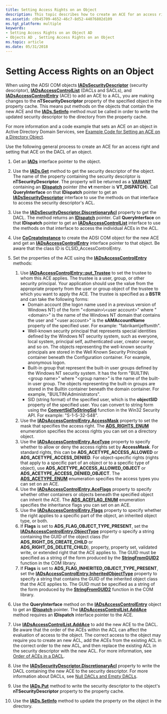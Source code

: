 ```yaml
---
title: Setting Access Rights on an Object
description: This topic describes how to create an ACE for an access right and setting that ACE on the DACL of an object.
ms.assetid: c0b45709-4652-46c7-8d52-44076802d109
ms.tgt_platform: multiple
keywords:
- Setting Access Rights on an Object AD
- Objects AD , Setting Access Rights on an Object
ms.topic: article
ms.date: 05/31/2018
---
```


# Setting Access Rights on an Object

When using the ADSI COM objects [**IADsSecurityDescriptor**](/windows/desktop/api/iads/nn-iads-iadssecuritydescriptor) (security descriptor), [**IADsAccessControlList**](/windows/desktop/api/iads/nn-iads-iadsaccesscontrollist) (DACLs and SACLs), and [**IADsAccessControlEntry**](/windows/desktop/api/iads/nn-iads-iadsaccesscontrolentry) (ACE) to add an ACE to a ACL, you are making changes to the **nTSecurityDescriptor** property of the specified object in the property cache. This means put methods on the objects that contain the new ACE and the [**IADs.SetInfo**](/windows/desktop/api/iads/nf-iads-iads-setinfo) method must be called in order to write the updated security descriptor to the directory from the property cache.

For more information and a code example that sets an ACE on an object in Active Directory Domain Services, see [Example Code for Setting an ACE on a Directory Object](example-code-for-setting-an-ace-on-a-directory-object.md).

Use the following general process to create an ACE for an access right and setting that ACE on the DACL of an object.

1.  Get an [**IADs**](/windows/desktop/api/iads/nn-iads-iads) interface pointer to the object.
2.  Use the [**IADs.Get**](/windows/desktop/api/iads/nf-iads-iads-get) method to get the security descriptor of the object. The name of the property containing the security descriptor is **nTSecurityDescriptor**. The property will be returned as a [**VARIANT**](/windows/win32/api/oaidl/ns-oaidl-variant) containing an [**IDispatch**](/windows/win32/api/oaidl/nn-oaidl-idispatch) pointer (the **vt** member is **VT\_DISPATCH**). Call **QueryInterface** on that **IDispatch** pointer to get an [**IADsSecurityDescriptor**](/windows/desktop/api/iads/nn-iads-iadssecuritydescriptor) interface to use the methods on that interface to access the security descriptor's ACL.
3.  Use the [**IADsSecurityDescriptor.DiscretionaryAcl**](/windows/desktop/ADSI/iadssecuritydescriptor-property-methods) property to get the DACL. The method returns an [**IDispatch**](/windows/win32/api/oaidl/nn-oaidl-idispatch) pointer. Call **QueryInterface** on that **IDispatch** pointer to get an [**IADsAccessControlList**](/windows/desktop/api/iads/nn-iads-iadsaccesscontrollist) interface to use the methods on that interface to access the individual ACEs in the ACL.
4.  Use [**CoCreateInstance**](/windows/win32/api/combaseapi/nf-combaseapi-cocreateinstance) to create the ADSI COM object for the new ACE and get an [**IADsAccessControlEntry**](/windows/desktop/api/iads/nn-iads-iadsaccesscontrolentry) interface pointer to that object. Be aware that the class ID is CLSID\_AccessControlEntry.
5.  Set the properties of the ACE using the [**IADsAccessControlEntry**](/windows/desktop/api/iads/nn-iads-iadsaccesscontrolentry) methods:

    1.  Use [**IADsAccessControlEntry::put\_Trustee**](/windows/desktop/ADSI/iadsaccesscontrolentry-property-methods) to set the trustee to whom this ACE applies. The trustee is a user, group, or other security principal. Your application should use the value from the appropriate property from the user or group object of the trustee to which you want to apply the ACE. The trustee is specified as a **BSTR** and can take the following forms:
        -   Domain account (the logon name used in a previous version of Windows NT) of the form "&lt;domain&gt;\\\<user account\>" where "&lt;domain&gt;" is the name of the Windows NT domain that contains the user and "&lt;user account&gt;" is the **sAMAccountName** property of the specified user. For example: "fabrikam\\jeffsmith".
        -   Well-known security principal that represents special identities defined by the Windows NT security system, such as everyone, local system, principal self, authenticated user, creator owner, and so on. The objects representing the well-known security principals are stored in the Well Known Security Principals container beneath the Configuration container. For example, anonymous logon.
        -   Built-in group that represent the built-in user groups defined by the Windows NT security system. It has the form "BUILTIN\\\<group name\>" where "&lt;group name&gt;" is the name of the built-in user group. The objects representing the built-in groups are stored in the Builtin container beneath the domain container. For example, "BUILTIN\\Administrators".
        -   SID (string format) of the specified user, which is the **objectSID** property of the specified user. You can convert to string form using the [**ConvertSidToStringSid**](/windows/desktop/api/sddl/nf-sddl-convertsidtostringsida) function in the Win32 Security API. For example: "S-1-5-32-548".
    2.  Use the [**IADsAccessControlEntry.AccessMask**](/windows/desktop/ADSI/iadsaccesscontrolentry-property-methods) property to set the mask that specifies the access right. The [**ADS\_RIGHTS\_ENUM**](/windows/win32/api/iads/ne-iads-ads_rights_enum) enumeration specifies the access rights you can set on a directory object.
    3.  Use the [**IADsAccessControlEntry.AceType**](/windows/desktop/ADSI/iadsaccesscontrolentry-property-methods) property to specify whether to allow or deny the access rights set by **AccessMask**. For standard rights, this can be **ADS\_ACETYPE\_ACCESS\_ALLOWED** or **ADS\_ACETYPE\_ACCESS\_DENIED**. For object-specific rights (rights that apply to a specific part of an object or to a specific type of object), use **ADS\_ACETYPE\_ACCESS\_ALLOWED\_OBJECT** or **ADS\_ACETYPE\_ACCESS\_DENIED\_OBJECT**. The [**ADS\_ACETYPE\_ENUM**](/windows/win32/api/iads/ne-iads-ads_acetype_enum) enumeration specifies the access types you can set on an ACE.
    4.  Use the [**IADsAccessControlEntry.AceFlags**](/windows/desktop/ADSI/iadsaccesscontrolentry-property-methods) property to specify whether other containers or objects beneath the specified object can inherit the ACE. The [**ADS\_ACEFLAG\_ENUM**](/windows/win32/api/iads/ne-iads-ads_aceflag_enum) enumeration specifies the inheritance flags you can set on an ACE.
    5.  Use the [**IADsAccessControlEntry.Flags**](/windows/desktop/ADSI/iadsaccesscontrolentry-property-methods) property to specify whether the right applies to a specific part of the object, an inherited object type, or both.
    6.  If **Flags** is set to **ADS\_FLAG\_OBJECT\_TYPE\_PRESENT**, set the [**IADsAccessControlEntry.ObjectType**](/windows/desktop/ADSI/iadsaccesscontrolentry-property-methods) property o specify a string containing the GUID of the object class (for **ADS\_RIGHT\_DS\_CREATE\_CHILD** or **ADS\_RIGHT\_DS\_DELETE\_CHILD**), property, property set, validated write, or extended right that the ACE applies to. The GUID must be specified as a string of the form produced by the [**StringFromGUID2**](/windows/win32/api/combaseapi/nf-combaseapi-stringfromguid2) function in the COM library.
    7.  If **Flags** is set to **ADS\_FLAG\_INHERITED\_OBJECT\_TYPE\_PRESENT**, set the [**IADsAccessControlEntry.InheritedObjectType**](/windows/desktop/ADSI/iadsaccesscontrolentry-property-methods) property to specify a string that contains the GUID of the inherited object class that the ACE applies to. The GUID must be specified as a string of the form produced by the [**StringFromGUID2**](/windows/win32/api/combaseapi/nf-combaseapi-stringfromguid2) function in the COM library.

6.  Use the **QueryInterface** method on the [**IADsAccessControlEntry**](/windows/desktop/api/iads/nn-iads-iadsaccesscontrolentry) object to get an [**IDispatch**](/windows/win32/api/oaidl/nn-oaidl-idispatch) pointer. The [**IADsAccessControlList.AddAce**](/windows/desktop/api/iads/nf-iads-iadsaccesscontrollist-addace) method requires an **IDispatch** interface pointer to the ACE.
7.  Use [**IADsAccessControlList.AddAce**](/windows/desktop/api/iads/nf-iads-iadsaccesscontrollist-addace) to add the new ACE to the DACL. Be aware that the order of the ACEs within the ACL can affect the evaluation of access to the object. The correct access to the object may require you to create an new ACL, add the ACEs from the existing ACL in the correct order to the new ACL, and then replace the existing ACL in the security descriptor with the new ACL. For more information, see [Order of ACEs in a DACL](/windows/desktop/SecAuthZ/order-of-aces-in-a-dacl).
8.  Use the [**IADsSecurityDescriptor.DiscretionaryAcl**](/windows/desktop/ADSI/iadssecuritydescriptor-property-methods) property to write the DACL containing the new ACE to the security descriptor. For more information about DACLs, see [Null DACLs and Empty DACLs](null-dacls-and-empty-dacls.md).
9.  Use the [**IADs.Put**](/windows/desktop/api/iads/nf-iads-iads-put) method to write the security descriptor to the object's **nTSecurityDescriptor** property to the property cache.
10. Use the [**IADs.SetInfo**](/windows/desktop/api/iads/nf-iads-iads-setinfo) method to update the property on the object in the directory.

 

 
